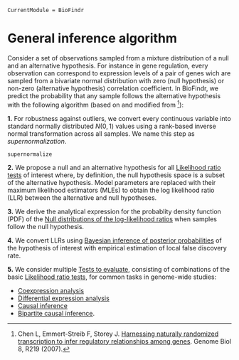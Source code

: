 ```@meta
CurrentModule = BioFindr
```


# General inference algorithm

Consider a set of observations sampled from a mixture distribution of a null and an alternative hypothesis. For instance in gene regulation, every observation can correspond to expression levels of a pair of genes wich are sampled from a bivariate normal distribution with zero (null hypothesis) or non-zero (alternative hypothesis) correlation coefficient. In BioFindr, we predict the probability that any sample follows the alternative hypothesis with the following algorithm (based on and modified from [^Chen2007]):

**1\.**  For robustness against outliers, we convert every continuous variable into standard normally distributed $N(0,1)$ values using a rank-based inverse normal transformation across all samples. We name this step as *supernormalization*.

```@docs
supernormalize
```

**2\.**  We propose a null and an alternative hypothesis for all [Likelihood ratio tests](@ref) of interest where, by definition, the null hypothesis space is a subset of the alternative hypothesis. Model parameters are replaced with their maximum likelihood estimators (MLEs) to obtain the log likelihood ratio (LLR) between the alternative and null hypotheses.

**3\.**  We derive the analytical expression for the probablity density function (PDF) of the [Null distributions of the log-likelihood ratios](@ref) when samples follow the null hypothesis.

**4\.**  We convert LLRs using [Bayesian inference of posterior probabilities](@ref) of the hypothesis of interest with empirical estimation of local false discovery rate.

**5\.** We consider multiple [Tests to evaluate](@ref), consisting of combinations of the basic [Likelihood ratio tests](@ref), for common tasks in genome-wide studies: 

- [Coexpression analysis](@ref) 
- [Differential expression analysis](@ref)
- [Causal inference](@ref)
- [Bipartite causal inference](@ref).



[^Chen2007]: Chen L, Emmert-Streib F, Storey J. [Harnessing naturally randomized transcription to infer regulatory relationships among genes](https://doi.org/10.1186/gb-2007-8-10-r219). Genome Biol 8, R219 (2007).
